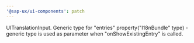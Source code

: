```yaml
---
'@sap-ux/ui-components': patch
---
```


UITranslationInput. Generic type for "entries" property("I18nBundle" type) - generic type is used as parameter when "onShowExistingEntry" is called.
